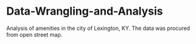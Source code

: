 # Data-Wrangling-and-Analysis
Analysis of amenities in the city of Lexington, KY. The data was procured from open street map.
